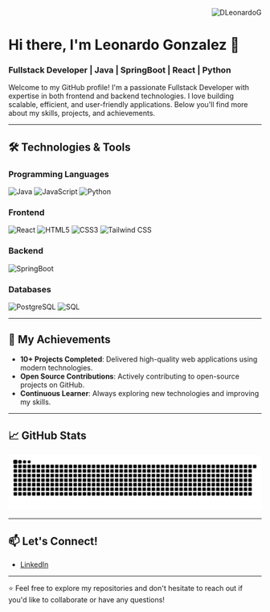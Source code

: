 <p align="right"> <img src="https://komarev.com/ghpvc/?username=DLeonardoG&label=Profile%20views&color=0e75b6&style=flat" alt="DLeonardoG" /></p>



# Hi there, I'm Leonardo Gonzalez 👋

### Fullstack Developer | Java | SpringBoot | React | Python

Welcome to my GitHub profile! I'm a passionate Fullstack Developer with expertise in both frontend and backend technologies. I love building scalable, efficient, and user-friendly applications. Below you'll find more about my skills, projects, and achievements.

---

## 🛠️ Technologies & Tools

### Programming Languages
![Java](https://img.shields.io/badge/Java-ED8B00?style=for-the-badge&logo=openjdk&logoColor=white)
![JavaScript](https://img.shields.io/badge/JavaScript-F7DF1E?style=for-the-badge&logo=javascript&logoColor=black)
![Python](https://img.shields.io/badge/Python-3776AB?style=for-the-badge&logo=python&logoColor=white)

### Frontend
![React](https://img.shields.io/badge/React-20232A?style=for-the-badge&logo=react&logoColor=61DAFB)
![HTML5](https://img.shields.io/badge/HTML5-E34F26?style=for-the-badge&logo=html5&logoColor=white)
![CSS3](https://img.shields.io/badge/CSS3-1572B6?style=for-the-badge&logo=css3&logoColor=white)
![Tailwind CSS](https://img.shields.io/badge/Tailwind_CSS-38B2AC?style=for-the-badge&logo=tailwind-css&logoColor=white)

### Backend
![SpringBoot](https://img.shields.io/badge/Spring_Boot-6DB33F?style=for-the-badge&logo=spring&logoColor=white)

### Databases
![PostgreSQL](https://img.shields.io/badge/PostgreSQL-316192?style=for-the-badge&logo=postgresql&logoColor=white)
![SQL](https://img.shields.io/badge/SQL-4479A1?style=for-the-badge&logo=sql&logoColor=white)

---

## 🚀 My Achievements

- **10+ Projects Completed**: Delivered high-quality web applications using modern technologies.
- **Open Source Contributions**: Actively contributing to open-source projects on GitHub.
- **Continuous Learner**: Always exploring new technologies and improving my skills.

---

## 📈 GitHub Stats


<p align = "center">
	<img src = "https://github.com/7oSkaaa/7oSkaaa/blob/output/github-contribution-grid-snake.svg?" alt = "Snake Game"/>
</p>

---

## 📫 Let's Connect!

- [LinkedIn]([https://www.linkedin.com/in/your-linkedin-profile/](https://www.linkedin.com/in/leonardo-gonzalez-302321311/))

---

⭐️ Feel free to explore my repositories and don't hesitate to reach out if you'd like to collaborate or have any questions!
